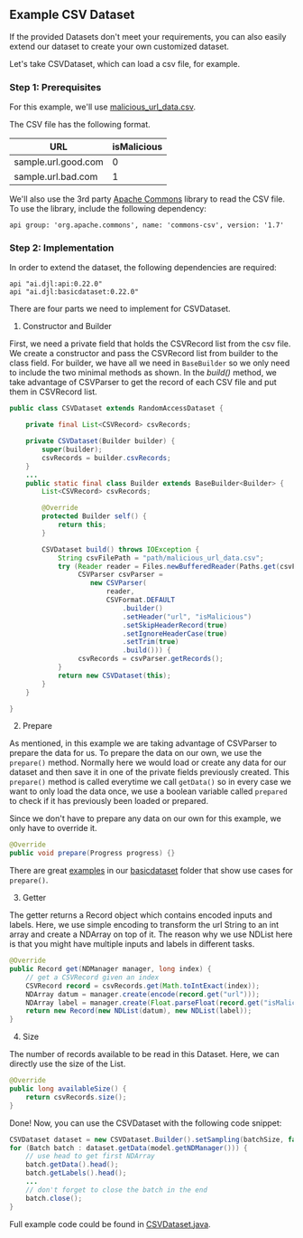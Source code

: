 ## Example CSV Dataset

If the provided Datasets don't meet your requirements, you can also easily extend our dataset to create your own customized dataset.

Let's take CSVDataset, which can load a csv file, for example.

### Step 1: Prerequisites
For this example, we'll use [malicious_url_data.csv](https://github.com/incertum/cyber-matrix-ai/blob/master/Malicious-URL-Detection-Deep-Learning/data/url_data_mega_deep_learning.csv).

The CSV file has the following format.

| URL      | isMalicious |
| ----------- | ----------- |
| sample.url.good.com | 0 |
| sample.url.bad.com | 1  |

We'll also use the 3rd party [Apache Commons](https://commons.apache.org/) library to read the CSV file. To use the library, include the following dependency:

```
api group: 'org.apache.commons', name: 'commons-csv', version: '1.7'
```

### Step 2: Implementation
In order to extend the dataset, the following dependencies are required:

```
api "ai.djl:api:0.22.0"
api "ai.djl:basicdataset:0.22.0"
```

There are four parts we need to implement for CSVDataset.

1. Constructor and Builder

First, we need a private field that holds the CSVRecord list from the csv file.
We create a constructor and pass the CSVRecord list from builder to the class field.
For builder, we have all we need in `BaseBuilder` so we only need to include the two minimal methods as shown.
In the *build()* method, we take advantage of CSVParser to get the record of each CSV file and put them in CSVRecord list.

```java
public class CSVDataset extends RandomAccessDataset {

    private final List<CSVRecord> csvRecords;

    private CSVDataset(Builder builder) {
        super(builder);
        csvRecords = builder.csvRecords;
    }
    ...
    public static final class Builder extends BaseBuilder<Builder> {
        List<CSVRecord> csvRecords;

        @Override
        protected Builder self() {
            return this;
        }

        CSVDataset build() throws IOException {
            String csvFilePath = "path/malicious_url_data.csv";
            try (Reader reader = Files.newBufferedReader(Paths.get(csvFilePath));
                 CSVParser csvParser =
                    new CSVParser(
                        reader,
                        CSVFormat.DEFAULT
                            .builder()
                            .setHeader("url", "isMalicious")
                            .setSkipHeaderRecord(true)
                            .setIgnoreHeaderCase(true)
                            .setTrim(true)
                            .build())) {
                 csvRecords = csvParser.getRecords();
            }
            return new CSVDataset(this);
        }
    }

}
```

2. Prepare

As mentioned, in this example we are taking advantage of CSVParser to prepare the data for us. To prepare
the data on our own, we use the `prepare()` method. Normally here we would load or create any data
for our dataset and then save it in one of the private fields previously created. This `prepare()` method
is called everytime we call `getData()` so in every case we want to only load the data once, we use a
boolean variable called `prepared` to check if it has previously been loaded or prepared.

Since we don't have to prepare any data on our own for this example, we only have to override it.

```java
@Override
public void prepare(Progress progress) {}
```

There are great [examples](https://github.com/deepjavalibrary/djl/blob/master/basicdataset/src/main/java/ai/djl/basicdataset/nlp/AmazonReview.java)
in our [basicdataset](https://github.com/deepjavalibrary/djl/blob/master/basicdataset/src/main/java/ai/djl/basicdataset)
folder that show use cases for `prepare()`.



3. Getter

The getter returns a Record object which contains encoded inputs and labels.
Here, we use simple encoding to transform the url String to an int array and create a NDArray on top of it.
The reason why we use NDList here is that you might have multiple inputs and labels in different tasks.

```java
@Override
public Record get(NDManager manager, long index) {
    // get a CSVRecord given an index
    CSVRecord record = csvRecords.get(Math.toIntExact(index));
    NDArray datum = manager.create(encode(record.get("url")));
    NDArray label = manager.create(Float.parseFloat(record.get("isMalicious")));
    return new Record(new NDList(datum), new NDList(label));
}
```

4. Size

The number of records available to be read in this Dataset.
Here, we can directly use the size of the List<CSVRecord>.

```java
@Override
public long availableSize() {
    return csvRecords.size();
}
```

Done!
Now, you can use the CSVDataset with the following code snippet:

```java
CSVDataset dataset = new CSVDataset.Builder().setSampling(batchSize, false).build();
for (Batch batch : dataset.getData(model.getNDManager())) {
    // use head to get first NDArray
    batch.getData().head();
    batch.getLabels().head();
    ...
    // don't forget to close the batch in the end
    batch.close();
}
```

Full example code could be found in [CSVDataset.java](https://github.com/deepjavalibrary/djl/blob/master/docs/development/CSVDataset.java).
